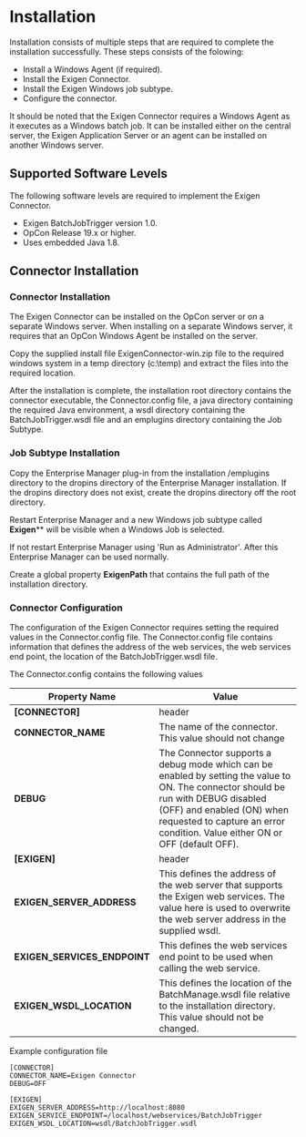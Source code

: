 # Installation
Installation consists of multiple steps that are required to complete the installation successfully. These steps consists of the folowing:
- Install a Windows Agent (if required).
- Install the Exigen Connector.
- Install the Exigen Windows job subtype. 
-  Configure the connector.

It should be noted that the Exigen Connector requires a Windows Agent as it executes as a Windows batch job. It can be installed either on the central server, the Exigen Application Server or an agent can be installed on another Windows server.

## Supported Software Levels
The following software levels are required to implement the Exigen Connector.
- Exigen BatchJobTrigger version 1.0.
- OpCon Release 19.x or higher.
- Uses embedded Java 1.8.

## Connector Installation

### Connector Installation
The Exigen Connector can be installed on the OpCon server or on a separate Windows server. When installing on a separate Windows server, it requires that an OpCon Windows Agent be installed on the server.

Copy the supplied install file ExigenConnector-win.zip file to the required windows system in a temp directory (c:\temp) and extract the files into the required location.

After the installation is complete, the installation root directory contains the connector executable, the Connector.config file, a java directory containing the required Java environment, a wsdl directory containing the BatchJobTrigger.wsdl file and an emplugins directory containing the Job Subtype.

### Job Subtype Installation
Copy the Enterprise Manager plug-in from the installation /emplugins directory to the dropins directory of the Enterprise Manager installation. If the dropins directory does not exist, create the dropins directory off the root directory. 

Restart Enterprise Manager and a new Windows job subtype called **Exigen**** will be visible when a Windows Job is selected.

If not restart Enterprise Manager using 'Run as Administrator'. After this Enterprise Manager can be used normally.

Create a global property **ExigenPath** that contains the full path of the installation directory.

### Connector Configuration
The configuration of the Exigen Connector requires setting the required values in the Connector.config file. The Connector.config file contains information that defines the address of the web services, the web services end point, the location of the BatchJobTrigger.wsdl file.

The Connector.config contains the following values

Property Name | Value
--------- | -----------
**[CONNECTOR]**                | header
**CONNECTOR_NAME**             | The name of the connector. This value should not change
**DEBUG**                      | The Connector supports a debug mode which can be enabled by setting the value to ON. The connector should be run with DEBUG disabled (OFF) and enabled (ON) when requested to capture an error condition. Value either ON or OFF (default OFF).
**[EXIGEN]**                   | header
**EXIGEN_SERVER_ADDRESS**      | This defines the address of the web server that supports the Exigen web services. The value here is used to overwrite the web server address in the supplied wsdl.
**EXIGEN_SERVICES_ENDPOINT**   | This defines the web services end point to be used when calling the web service.
**EXIGEN_WSDL_LOCATION**       | This defines the location of the BatchManage.wsdl file relative to the installation directory. This value should not be changed.

 
Example configuration file
```
[CONNECTOR]
CONNECTOR_NAME=Exigen Connector
DEBUG=OFF

[EXIGEN]
EXIGEN_SERVER_ADDRESS=http://localhost:8080
EXIGEN_SERVICE_ENDPOINT=/localhost/webservices/BatchJobTrigger
EXIGEN_WSDL_LOCATION=wsdl/BatchJobTrigger.wsdl

```
